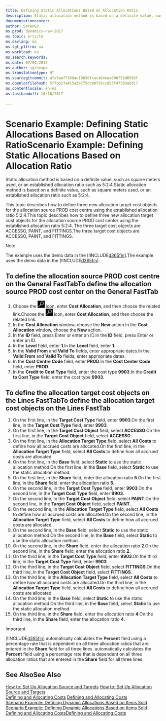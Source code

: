 ```yaml
---
title: Defining Static Allocations Based on Allocation Ratio
description: Static allocation method is based on a definite value, such as square meters used, or an established allocation ratio such as 5:2:4.
documentationcenter: 
author: SorenGP
ms.prod: dynamics-nav-2017
ms.topic: article
ms.devlang: na
ms.tgt_pltfrm: na
ms.workload: na
ms.search.keywords: 
ms.date: 07/01/2017
ms.author: sgroespe
ms.translationtype: HT
ms.sourcegitcommit: 4fefaef7380ac10836fcac404eea006f55d8556f
ms.openlocfilehash: 5f7b627a415a39775dc49726cc655f47383abd17
ms.contentlocale: en-nz
ms.lasthandoff: 10/16/2017

---
```

# <a name="scenario-example-defining-static-allocations-based-on-allocation-ratio"></a><span data-ttu-id="9677c-103">Scenario Example: Defining Static Allocations Based on Allocation Ratio</span><span class="sxs-lookup"><span data-stu-id="9677c-103">Scenario Example: Defining Static Allocations Based on Allocation Ratio</span></span>
<span data-ttu-id="9677c-104">Static allocation method is based on a definite value, such as square meters used, or an established allocation ratio such as 5:2:4.</span><span class="sxs-lookup"><span data-stu-id="9677c-104">Static allocation method is based on a definite value, such as square meters used, or an established allocation ratio such as 5:2:4.</span></span>  

<span data-ttu-id="9677c-105">This topic describes how to define three new allocation target cost objects for the allocation source PROD cost centre using the established allocation ratio 5:2:4.</span><span class="sxs-lookup"><span data-stu-id="9677c-105">This topic describes how to define three new allocation target cost objects for the allocation source PROD cost center using the established allocation ratio 5:2:4.</span></span> <span data-ttu-id="9677c-106">The three target cost objects are ACCESSO, PAINT, and FITTINGS.</span><span class="sxs-lookup"><span data-stu-id="9677c-106">The three target cost objects are ACCESSO, PAINT, and FITTINGS.</span></span>  

> [!NOTE]  
>  <span data-ttu-id="9677c-107">The example uses the demo data in the [!INCLUDE[d365fin](includes/d365fin_md.md)].</span><span class="sxs-lookup"><span data-stu-id="9677c-107">The example uses the demo data in the [!INCLUDE[d365fin](includes/d365fin_md.md)].</span></span>  

## <a name="to-define-the-allocation-source-prod-cost-center-on-the-general-fasttab"></a><span data-ttu-id="9677c-108">To define the allocation source PROD cost centre on the General FastTab</span><span class="sxs-lookup"><span data-stu-id="9677c-108">To define the allocation source PROD cost center on the General FastTab</span></span>  

1.  <span data-ttu-id="9677c-109">Choose the ![Search for Page or Report](media/ui-search/search_small.png "Search for Page or Report icon") icon, enter **Cost Allocation**, and then choose the related link.</span><span class="sxs-lookup"><span data-stu-id="9677c-109">Choose the ![Search for Page or Report](media/ui-search/search_small.png "Search for Page or Report icon") icon, enter **Cost Allocation**, and then choose the related link.</span></span>  
2.  <span data-ttu-id="9677c-110">In the **Cost Allocation** window, choose the **New** action.</span><span class="sxs-lookup"><span data-stu-id="9677c-110">In the **Cost Allocation** window, choose the **New** action.</span></span>  
3.  <span data-ttu-id="9677c-111">In the **ID** field, press Enter or enter an ID.</span><span class="sxs-lookup"><span data-stu-id="9677c-111">In the **ID** field, press Enter or enter an ID.</span></span>  
4.  <span data-ttu-id="9677c-112">In the **Level** field, enter **1**.</span><span class="sxs-lookup"><span data-stu-id="9677c-112">In the **Level** field, enter **1**.</span></span>  
5.  <span data-ttu-id="9677c-113">In the **Valid From** and **Valid To** fields, enter appropriate dates.</span><span class="sxs-lookup"><span data-stu-id="9677c-113">In the **Valid From** and **Valid To** fields, enter appropriate dates.</span></span>  
6.  <span data-ttu-id="9677c-114">In the **Cost Centre Code** field, enter **PROD**.</span><span class="sxs-lookup"><span data-stu-id="9677c-114">In the **Cost Center Code** field, enter **PROD**.</span></span>  
7.  <span data-ttu-id="9677c-115">In the **Credit to Cost Type** field, enter the cost type **9903**.</span><span class="sxs-lookup"><span data-stu-id="9677c-115">In the **Credit to Cost Type** field, enter the cost type **9903**.</span></span>  

## <a name="to-define-the-allocation-target-cost-objects-on-the-lines-fasttab"></a><span data-ttu-id="9677c-116">To define the allocation target cost objects on the Lines FastTab</span><span class="sxs-lookup"><span data-stu-id="9677c-116">To define the allocation target cost objects on the Lines FastTab</span></span>  

1.  <span data-ttu-id="9677c-117">On the first line, in the **Target Cost Type** field, enter **9903**.</span><span class="sxs-lookup"><span data-stu-id="9677c-117">On the first line, in the **Target Cost Type** field, enter **9903**.</span></span>  
2.  <span data-ttu-id="9677c-118">On the first line, in the **Target Cost Object** field, select **ACCESSO**.</span><span class="sxs-lookup"><span data-stu-id="9677c-118">On the first line, in the **Target Cost Object** field, select **ACCESSO**.</span></span>  
3.  <span data-ttu-id="9677c-119">On the first line, in the **Allocation Target Type** field, select **All Costs** to define how all accrued costs are allocated.</span><span class="sxs-lookup"><span data-stu-id="9677c-119">On the first line, in the **Allocation Target Type** field, select **All Costs** to define how all accrued costs are allocated.</span></span>  
4.  <span data-ttu-id="9677c-120">On the first line, in the **Base** field, select **Static** to use the static allocation method.</span><span class="sxs-lookup"><span data-stu-id="9677c-120">On the first line, in the **Base** field, select **Static** to use the static allocation method.</span></span>  
5.  <span data-ttu-id="9677c-121">On the first line, in the **Share** field, enter the allocation ratio **5**.</span><span class="sxs-lookup"><span data-stu-id="9677c-121">On the first line, in the **Share** field, enter the allocation ratio **5**.</span></span>  
6.  <span data-ttu-id="9677c-122">On the second line, in the **Target Cost Type** field, enter **9903**.</span><span class="sxs-lookup"><span data-stu-id="9677c-122">On the second line, in the **Target Cost Type** field, enter **9903**.</span></span>  
7.  <span data-ttu-id="9677c-123">On the second line, in the **Target Cost Object** field, select **PAINT**.</span><span class="sxs-lookup"><span data-stu-id="9677c-123">On the second line, in the **Target Cost Object** field, select **PAINT**.</span></span>  
8.  <span data-ttu-id="9677c-124">On the second line, in the **Allocation Target Type** field, select **All Costs** to define how all accrued costs are allocated.</span><span class="sxs-lookup"><span data-stu-id="9677c-124">On the second line, in the **Allocation Target Type** field, select **All Costs** to define how all accrued costs are allocated.</span></span>  
9. <span data-ttu-id="9677c-125">On the second line, in the **Base** field, select **Static** to use the static allocation method.</span><span class="sxs-lookup"><span data-stu-id="9677c-125">On the second line, in the **Base** field, select **Static** to use the static allocation method.</span></span>  
10. <span data-ttu-id="9677c-126">On the second line, in the **Share** field, enter the allocation ratio **2**.</span><span class="sxs-lookup"><span data-stu-id="9677c-126">On the second line, in the **Share** field, enter the allocation ratio **2**.</span></span>  
11. <span data-ttu-id="9677c-127">On the third line, in the **Target Cost Type** field, enter **9903**.</span><span class="sxs-lookup"><span data-stu-id="9677c-127">On the third line, in the **Target Cost Type** field, enter **9903**.</span></span>  
12. <span data-ttu-id="9677c-128">On the third line, in the **Target Cost Object** field, select **FITTINGS**.</span><span class="sxs-lookup"><span data-stu-id="9677c-128">On the third line, in the **Target Cost Object** field, select **FITTINGS**.</span></span>  
13. <span data-ttu-id="9677c-129">On the third line, in the **Allocation Target Type** field, select **All Costs** to define how all accrued costs are allocated.</span><span class="sxs-lookup"><span data-stu-id="9677c-129">On the third line, in the **Allocation Target Type** field, select **All Costs** to define how all accrued costs are allocated.</span></span>  
14. <span data-ttu-id="9677c-130">On the third line, in the **Base** field, select **Static** to use the static allocation method.</span><span class="sxs-lookup"><span data-stu-id="9677c-130">On the third line, in the **Base** field, select **Static** to use the static allocation method.</span></span>  
15. <span data-ttu-id="9677c-131">On the third line, in the **Share** field, enter the allocation ratio **4**.</span><span class="sxs-lookup"><span data-stu-id="9677c-131">On the third line, in the **Share** field, enter the allocation ratio **4**.</span></span>  

> [!IMPORTANT]  
>  [!INCLUDE[d365fin](includes/d365fin_md.md)]<span data-ttu-id="9677c-132"> automatically calculates the **Percent** field using a percentage rate that is dependent on all three allocation ratios that are entered in the **Share** field for all three lines.</span><span class="sxs-lookup"><span data-stu-id="9677c-132"> automatically calculates the **Percent** field using a percentage rate that is dependent on all three allocation ratios that are entered in the **Share** field for all three lines.</span></span>  

## <a name="see-also"></a><span data-ttu-id="9677c-133">See Also</span><span class="sxs-lookup"><span data-stu-id="9677c-133">See Also</span></span>  
<span data-ttu-id="9677c-134">[How to: Set Up Allocation Source and Targets](finance-how-to-set-up-allocation-source-and-targets.md) </span><span class="sxs-lookup"><span data-stu-id="9677c-134">[How to: Set Up Allocation Source and Targets](finance-how-to-set-up-allocation-source-and-targets.md) </span></span>  
<span data-ttu-id="9677c-135">[Defining and Allocating Costs](finance-define-and-allocate-costs.md) </span><span class="sxs-lookup"><span data-stu-id="9677c-135">[Defining and Allocating Costs](finance-define-and-allocate-costs.md) </span></span>  
<span data-ttu-id="9677c-136">[Scenario Example: Defining Dynamic Allocations Based on Items Sold](finance-scenario-example-defining-dynamic-allocations-based-on-items-sold.md) </span><span class="sxs-lookup"><span data-stu-id="9677c-136">[Scenario Example: Defining Dynamic Allocations Based on Items Sold](finance-scenario-example-defining-dynamic-allocations-based-on-items-sold.md) </span></span>  
[<span data-ttu-id="9677c-137">Defining and Allocating Costs</span><span class="sxs-lookup"><span data-stu-id="9677c-137">Defining and Allocating Costs</span></span>](finance-define-and-allocate-costs.md)

